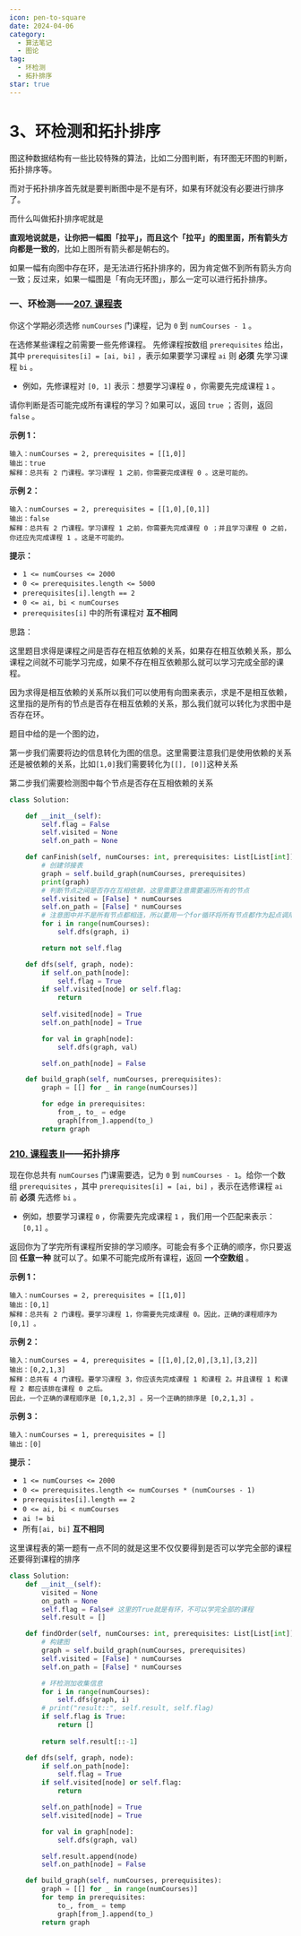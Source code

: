 ```yaml
---
icon: pen-to-square
date: 2024-04-06
category:
  - 算法笔记
  - 图论
tag:
  - 环检测
  - 拓扑排序
star: true
---
```




# 3、环检测和拓扑排序



图这种数据结构有一些比较特殊的算法，比如二分图判断，有环图无环图的判断，拓扑排序等。

而对于拓扑排序首先就是要判断图中是不是有环，如果有环就没有必要进行排序了。

而什么叫做拓扑排序呢就是

**直观地说就是，让你把一幅图「拉平」，而且这个「拉平」的图里面，所有箭头方向都是一致的**，比如上图所有箭头都是朝右的。

如果一幅有向图中存在环，是无法进行拓扑排序的，因为肯定做不到所有箭头方向一致；反过来，如果一幅图是「有向无环图」，那么一定可以进行拓扑排序。



### 一、环检测——[207. 课程表](https://leetcode.cn/problems/course-schedule/)



你这个学期必须选修 `numCourses` 门课程，记为 `0` 到 `numCourses - 1` 。

在选修某些课程之前需要一些先修课程。 先修课程按数组 `prerequisites` 给出，其中 `prerequisites[i] = [ai, bi]` ，表示如果要学习课程 `ai` 则 **必须** 先学习课程 `bi` 。

- 例如，先修课程对 `[0, 1]` 表示：想要学习课程 `0` ，你需要先完成课程 `1` 。

请你判断是否可能完成所有课程的学习？如果可以，返回 `true` ；否则，返回 `false` 。

 

**示例 1：**

```
输入：numCourses = 2, prerequisites = [[1,0]]
输出：true
解释：总共有 2 门课程。学习课程 1 之前，你需要完成课程 0 。这是可能的。
```

**示例 2：**

```
输入：numCourses = 2, prerequisites = [[1,0],[0,1]]
输出：false
解释：总共有 2 门课程。学习课程 1 之前，你需要先完成课程 0 ；并且学习课程 0 之前，你还应先完成课程 1 。这是不可能的。
```

 

**提示：**

- `1 <= numCourses <= 2000`
- `0 <= prerequisites.length <= 5000`
- `prerequisites[i].length == 2`
- `0 <= ai, bi < numCourses`
- `prerequisites[i]` 中的所有课程对 **互不相同**

思路：

这里题目求得是课程之间是否存在相互依赖的关系，如果存在相互依赖关系，那么课程之间就不可能学习完成，如果不存在相互依赖那么就可以学习完成全部的课程。

因为求得是相互依赖的关系所以我们可以使用有向图来表示，求是不是相互依赖，这里指的是所有的节点是否存在相互依赖的关系，那么我们就可以转化为求图中是否存在环。

题目中给的是一个图的边，

第一步我们需要将边的信息转化为图的信息。这里需要注意我们是使用依赖的关系还是被依赖的关系，比如`[1,0]`我们需要转化为`[[], [0]]`这种关系

第二步我们需要检测图中每个节点是否存在互相依赖的关系

```python
class Solution:

    def __init__(self):
        self.flag = False
        self.visited = None
        self.on_path = None

    def canFinish(self, numCourses: int, prerequisites: List[List[int]]) -> bool:
        # 创建邻接表
        graph = self.build_graph(numCourses, prerequisites)
        print(graph)
        # 判断节点之间是否存在互相依赖，这里需要注意需要遍历所有的节点
        self.visited = [False] * numCourses
        self.on_path = [False] * numCourses
        # 注意图中并不是所有节点都相连，所以要用一个for循环将所有节点都作为起点调用一次 DFS 搜索算法。
        for i in range(numCourses):
            self.dfs(graph, i)

        return not self.flag

    def dfs(self, graph, node):
        if self.on_path[node]:
            self.flag = True
        if self.visited[node] or self.flag:
            return
        
        self.visited[node] = True
        self.on_path[node] = True

        for val in graph[node]:
            self.dfs(graph, val)

        self.on_path[node] = False

    def build_graph(self, numCourses, prerequisites):
        graph = [[] for _ in range(numCourses)]

        for edge in prerequisites:
            from_, to_ = edge
            graph[from_].append(to_)
        return graph

```

### [210. 课程表 II](https://leetcode.cn/problems/course-schedule-ii/)——拓扑排序

现在你总共有 `numCourses` 门课需要选，记为 `0` 到 `numCourses - 1`。给你一个数组 `prerequisites` ，其中 `prerequisites[i] = [ai, bi]` ，表示在选修课程 `ai` 前 **必须** 先选修 `bi` 。

- 例如，想要学习课程 `0` ，你需要先完成课程 `1` ，我们用一个匹配来表示：`[0,1]` 。

返回你为了学完所有课程所安排的学习顺序。可能会有多个正确的顺序，你只要返回 **任意一种** 就可以了。如果不可能完成所有课程，返回 **一个空数组** 。

 

**示例 1：**

```
输入：numCourses = 2, prerequisites = [[1,0]]
输出：[0,1]
解释：总共有 2 门课程。要学习课程 1，你需要先完成课程 0。因此，正确的课程顺序为 [0,1] 。
```

**示例 2：**

```
输入：numCourses = 4, prerequisites = [[1,0],[2,0],[3,1],[3,2]]
输出：[0,2,1,3]
解释：总共有 4 门课程。要学习课程 3，你应该先完成课程 1 和课程 2。并且课程 1 和课程 2 都应该排在课程 0 之后。
因此，一个正确的课程顺序是 [0,1,2,3] 。另一个正确的排序是 [0,2,1,3] 。
```

**示例 3：**

```
输入：numCourses = 1, prerequisites = []
输出：[0]
```

 

**提示：**

- `1 <= numCourses <= 2000`
- `0 <= prerequisites.length <= numCourses * (numCourses - 1)`
- `prerequisites[i].length == 2`
- `0 <= ai, bi < numCourses`
- `ai != bi`
- 所有`[ai, bi]` **互不相同**

这里课程表的第一题有一点不同的就是这里不仅仅要得到是否可以学完全部的课程还要得到课程的排序

```python
class Solution:
    def __init__(self):
        visited = None
        on_path = None
        self.flag = False# 这里的True就是有环，不可以学完全部的课程
        self.result = []

    def findOrder(self, numCourses: int, prerequisites: List[List[int]]) -> List[int]:
        # 构建图
        graph = self.build_graph(numCourses, prerequisites)
        self.visited = [False] * numCourses
        self.on_path = [False] * numCourses

        # 环检测加收集信息
        for i in range(numCourses):
            self.dfs(graph, i)
        # print("result::", self.result, self.flag)
        if self.flag is True:
            return []
    
        return self.result[::-1]

    def dfs(self, graph, node):
        if self.on_path[node]:
            self.flag = True
        if self.visited[node] or self.flag:
            return

        self.on_path[node] = True
        self.visited[node] = True

        for val in graph[node]:
            self.dfs(graph, val)

        self.result.append(node)
        self.on_path[node] = False

    def build_graph(self, numCourses, prerequisites):
        graph = [[] for _ in range(numCourses)]
        for temp in prerequisites:
            to_, from_ = temp
            graph[from_].append(to_)
        return graph

```

